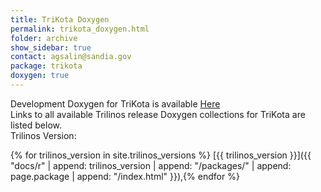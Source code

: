 ```yaml
---
title: TriKota Doxygen
permalink: trikota_doxygen.html
folder: archive
show_sidebar: true
contact: agsalin@sandia.gov
package: trikota
doxygen: true
---
```


Development Doxygen for TriKota is available [Here](docs//TriKota/index.html)  
Links to all available Trilinos release Doxygen collections for TriKota are listed below.  
Trilinos Version: 

{% for trilinos_version in site.trilinos_versions %}
[{{ trilinos_version }}]({{ "docs/r" | append: trilinos_version | append: "/packages/" | append: page.package | append: "/index.html" }}),{% endfor %}
